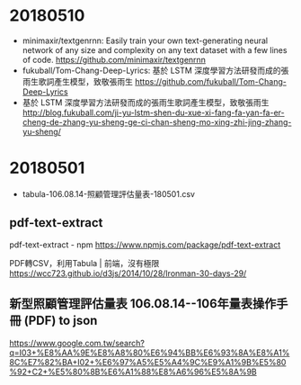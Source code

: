 # 20180510

* minimaxir/textgenrnn: Easily train your own text-generating neural network of any size and complexity on any text dataset with a few lines of code. https://github.com/minimaxir/textgenrnn
* fukuball/Tom-Chang-Deep-Lyrics: 基於 LSTM 深度學習方法研發而成的張雨生歌詞產生模型，致敬張雨生 https://github.com/fukuball/Tom-Chang-Deep-Lyrics
* 基於 LSTM 深度學習方法研發而成的張雨生歌詞產生模型，致敬張雨生 http://blog.fukuball.com/ji-yu-lstm-shen-du-xue-xi-fang-fa-yan-fa-er-cheng-de-zhang-yu-sheng-ge-ci-chan-sheng-mo-xing-zhi-jing-zhang-yu-sheng/

# 20180501

* tabula-106.08.14-照顧管理評估量表-180501.csv

## pdf-text-extract

pdf-text-extract - npm https://www.npmjs.com/package/pdf-text-extract

PDF轉CSV，利用Tabula | 前端，沒有極限 https://wcc723.github.io/d3js/2014/10/28/Ironman-30-days-29/

## 新型照顧管理評估量表 106.08.14--106年量表操作手冊 (PDF) to json

https://www.google.com.tw/search?q=I03+%E8%AA%9E%E8%A8%80%E6%94%BB%E6%93%8A%E8%A1%8C%E7%82%BA+I02+%E6%97%A5%E5%A4%9C%E9%A1%9B%E5%80%92+C2+%E5%80%8B%E6%A1%88%E8%A6%96%E5%8A%9B